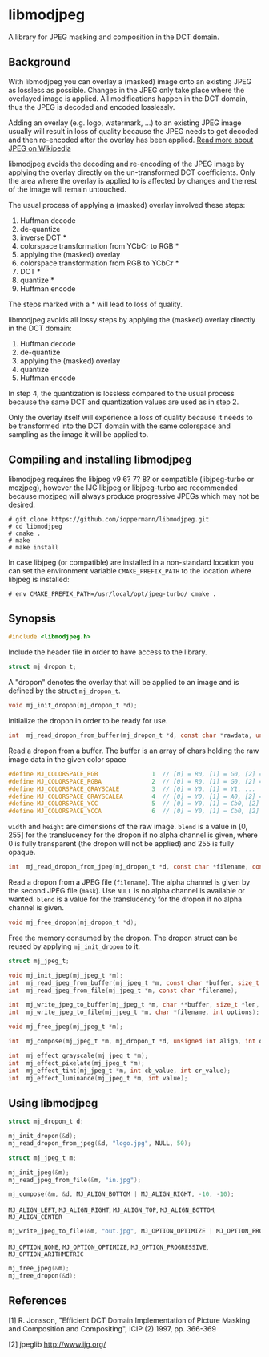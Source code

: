 # libmodjpeg

A library for JPEG masking and composition in the DCT domain.

## Background

With libmodjpeg you can overlay a (masked) image onto an existing JPEG as lossless as possible. Changes in the JPEG only
take place where the overlayed image is applied. All modifications happen in the DCT domain, thus the JPEG is decoded and
encoded losslessly.

Adding an overlay (e.g. logo, watermark, ...) to an existing JPEG image usually will result in loss of quality because the JPEG
needs to get decoded and then re-encoded after the overlay has been applied. [Read more about JPEG on Wikipedia](https://en.wikipedia.org/wiki/JPEG)

libmodjpeg avoids the decoding and re-encoding of the JPEG image by applying the overlay directly on the un-transformed DCT
coefficients. Only the area where the overlay is applied to is affected by changes and the rest of the image will remain untouched.

The usual process of applying a (masked) overlay involved these steps:

1. Huffman decode
2. de-quantize
3. inverse DCT *
3. colorspace transformation from YCbCr to RGB *
4. applying the (masked) overlay
5. colorspace transformation from RGB to YCbCr *
6. DCT *
7. quantize *
8. Huffman encode

The steps marked with a * will lead to loss of quality.

libmodjpeg avoids all lossy steps by applying the (masked) overlay directly in the DCT domain:

1. Huffman decode
2. de-quantize
3. applying the (masked) overlay
4. quantize
5. Huffman encode

In step 4, the quantization is lossless compared to the usual process because the same DCT and quantization
values are used as in step 2.

Only the overlay itself will experience a loss of quality because it needs to be transformed into the DCT domain
with the same colorspace and sampling as the image it will be applied to.

## Compiling and installing libmodjpeg

libmodjpeg requires the libjpeg v9 6? 7? 8? or compatible (libjpeg-turbo or mozjpeg), however the IJG libjpeg or
libjpeg-turbo are recommended because mozjpeg will always produce progressive JPEGs which may not be desired.

```
# git clone https://github.com/ioppermann/libmodjpeg.git
# cd libmodjpeg
# cmake .
# make
# make install
```

In case libjpeg (or compatible) are installed in a non-standard location you can set the environment variable `CMAKE_PREFIX_PATH`
to the location where libjpeg is installed:

```
# env CMAKE_PREFIX_PATH=/usr/local/opt/jpeg-turbo/ cmake .
```

## Synopsis

```C
#include <libmodjpeg.h>
```

Include the header file in order to have access to the library.

```C
struct mj_dropon_t;
```

A "dropon" denotes the overlay that will be applied to an image and is defined by the struct `mj_dropon_t`.

```C
void mj_init_dropon(mj_dropon_t *d);
```

Initialize the dropon in order to be ready for use.

```C
int  mj_read_dropon_from_buffer(mj_dropon_t *d, const char *rawdata, unsigned int colorspace, size_t width, size_t height, short blend);
```

Read a dropon from a buffer. The buffer is an array of chars holding the raw image data in the given color space

```C
#define MJ_COLORSPACE_RGB               1  // [0] = R0, [1] = G0, [2] = B0, [3] = R1, ...
#define MJ_COLORSPACE_RGBA              2  // [0] = R0, [1] = G0, [2] = B0, [3] = A0, [4] = R1, ...
#define MJ_COLORSPACE_GRAYSCALE         3  // [0] = Y0, [1] = Y1, ...
#define MJ_COLORSPACE_GRAYSCALEA        4  // [0] = Y0, [1] = A0, [2] = Y1, ...
#define MJ_COLORSPACE_YCC               5  // [0] = Y0, [1] = Cb0, [2] = Cr0, [3] = Y1, ...
#define MJ_COLORSPACE_YCCA              6  // [0] = Y0, [1] = Cb0, [2] = Cr0, [3] = A0, [4] = Y1, ...
```

`width` and `height` are dimensions of the raw image. `blend` is a value in [0, 255] for the translucency for the dropon if no alpha
channel is given, where 0 is fully transparent (the dropon will not be applied) and 255 is fully opaque.

```C
int  mj_read_dropon_from_jpeg(mj_dropon_t *d, const char *filename, const char *mask, short blend);
```

Read a dropon from a JPEG file (`filename`). The alpha channel is given by the second JPEG file (`mask`). Use `NULL` is no alpha
channel is available or wanted. `blend` is a value for the translucency for the dropon if no alpha channel is given.

```C
void mj_free_dropon(mj_dropon_t *d);
```

Free the memory consumed by the dropon. The dropon struct can be reused by applying `mj_init_dropon` to it.


```C
struct mj_jpeg_t;

void mj_init_jpeg(mj_jpeg_t *m);
int  mj_read_jpeg_from_buffer(mj_jpeg_t *m, const char *buffer, size_t len);
int  mj_read_jpeg_from_file(mj_jpeg_t *m, const char *filename);

int  mj_write_jpeg_to_buffer(mj_jpeg_t *m, char **buffer, size_t *len, int options);
int  mj_write_jpeg_to_file(mj_jpeg_t *m, char *filename, int options);

void mj_free_jpeg(mj_jpeg_t *m);

int  mj_compose(mj_jpeg_t *m, mj_dropon_t *d, unsigned int align, int offset_x, int offset_y);

int  mj_effect_grayscale(mj_jpeg_t *m);
int  mj_effect_pixelate(mj_jpeg_t *m);
int  mj_effect_tint(mj_jpeg_t *m, int cb_value, int cr_value);
int  mj_effect_luminance(mj_jpeg_t *m, int value);
```

## Using libmodjpeg

```C
struct mj_dropon_t d;

mj_init_dropon(&d);
mj_read_dropon_from_jpeg(&d, "logo.jpg", NULL, 50);
```

```C
struct mj_jpeg_t m;

mj_init_jpeg(&m);
mj_read_jpeg_from_file(&m, "in.jpg");
```

```C
mj_compose(&m, &d, MJ_ALIGN_BOTTOM | MJ_ALIGN_RIGHT, -10, -10);
```

`MJ_ALIGN_LEFT`, `MJ_ALIGN_RIGHT`, `MJ_ALIGN_TOP`, `MJ_ALIGN_BOTTOM`, `MJ_ALIGN_CENTER`

```C
mj_write_jpeg_to_file(&m, "out.jpg", MJ_OPTION_OPTIMIZE | MJ_OPTION_PROGRESSIVE);
```

`MJ_OPTION_NONE`, `MJ_OPTION_OPTIMIZE`, `MJ_OPTION_PROGRESSIVE`, `MJ_OPTION_ARITHMETRIC`

```C
mj_free_jpeg(&m);
mj_free_dropon(&d);
````

## References

[1] R. Jonsson, "Efficient DCT Domain Implementation of Picture Masking
    and Composition and Compositing", ICIP (2) 1997, pp. 366-369

[2] jpeglib http://www.ijg.org/